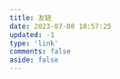 ```yaml
---
title: 友链
date: 2023-07-08 18:57:25 
updated: -1 
type: 'link'
comments: false
aside: false
---
```

